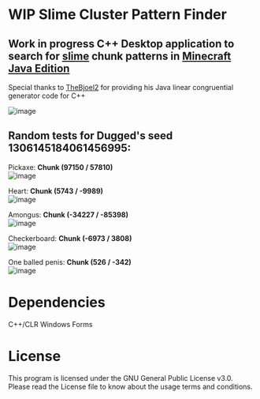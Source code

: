 # WIP Slime Cluster Pattern Finder
## Work in progress C++ Desktop application to search for [slime](https://minecraft.fandom.com/wiki/Slime) chunk patterns in [Minecraft Java Edition](https://www.minecraft.net/)
Special thanks to [TheBjoel2](https://github.com/TheBjoel2/Slime-Chunk-Finder) for providing his Java linear congruential generator code for C++

![image](https://user-images.githubusercontent.com/103208695/169470498-02263341-e6da-417a-a5f6-c9bddca67de5.png)

## Random tests for Dugged's seed 1306145184061456995:
Pickaxe: **Chunk (97150 / 57810)**<br >
![image](https://user-images.githubusercontent.com/103208695/169470690-0a625fa3-7faa-42de-b663-ec08a9f17098.png)

Heart: **Chunk (5743 / -9989)**<br >
![image](https://user-images.githubusercontent.com/103208695/169470775-9ebe1f58-8b1b-4a16-8778-04da80eb893f.png)

Amongus: **Chunk (-34227 / -85398)**<br >
![image](https://user-images.githubusercontent.com/103208695/169470850-327f4dd1-df5c-4895-91e1-ba54a93a65fb.png)

Checkerboard: **Chunk (-6973 / 3808)**<br >
![image](https://user-images.githubusercontent.com/103208695/169470983-cd834acb-e9d8-42dd-ba82-10e81d77e1cd.png)

One balled penis: **Chunk (526 / -342)**<br >
![image](https://user-images.githubusercontent.com/103208695/169471053-6e11994e-edf9-454a-8c18-6293188f4fc2.png)



# Dependencies
C++/CLR Windows Forms

# License
This program is licensed under the GNU General Public License v3.0. Please read the License file to know about the usage terms and conditions.
